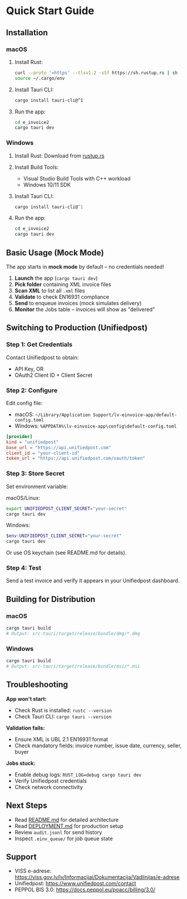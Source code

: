 # Quick Start Guide

## Installation

### macOS

1. Install Rust:
   ```bash
   curl --proto '=https' --tlsv1.2 -sSf https://sh.rustup.rs | sh
   source ~/.cargo/env
   ```

2. Install Tauri CLI:
   ```bash
   cargo install tauri-cli@^1
   ```

3. Run the app:
   ```bash
   cd e_invoice2
   cargo tauri dev
   ```

### Windows

1. Install Rust: Download from [rustup.rs](https://rustup.rs/)

2. Install Build Tools:
   - Visual Studio Build Tools with C++ workload
   - Windows 10/11 SDK

3. Install Tauri CLI:
   ```powershell
   cargo install tauri-cli@^1
   ```

4. Run the app:
   ```powershell
   cd e_invoice2
   cargo tauri dev
   ```

## Basic Usage (Mock Mode)

The app starts in **mock mode** by default – no credentials needed!

1. **Launch** the app (`cargo tauri dev`)
2. **Pick folder** containing XML invoice files
3. **Scan XML** to list all `.xml` files
4. **Validate** to check EN16931 compliance
5. **Send** to enqueue invoices (mock simulates delivery)
6. **Monitor** the Jobs table – invoices will show as "delivered"

## Switching to Production (Unifiedpost)

### Step 1: Get Credentials

Contact Unifiedpost to obtain:
- API Key, OR
- OAuth2 Client ID + Client Secret

### Step 2: Configure

Edit config file:
- macOS: `~/Library/Application Support/lv-einvoice-app/default-config.toml`
- Windows: `%APPDATA%\lv-einvoice-app\config\default-config.toml`

```toml
[provider]
kind = "unifiedpost"
base_url = "https://api.unifiedpost.com"
client_id = "your-client-id"
token_url = "https://api.unifiedpost.com/oauth/token"
```

### Step 3: Store Secret

Set environment variable:

macOS/Linux:
```bash
export UNIFIEDPOST_CLIENT_SECRET="your-secret"
cargo tauri dev
```

Windows:
```powershell
$env:UNIFIEDPOST_CLIENT_SECRET="your-secret"
cargo tauri dev
```

Or use OS keychain (see README.md for details).

### Step 4: Test

Send a test invoice and verify it appears in your Unifiedpost dashboard.

## Building for Distribution

### macOS
```bash
cargo tauri build
# Output: src-tauri/target/release/bundle/dmg/*.dmg
```

### Windows
```bash
cargo tauri build
# Output: src-tauri/target/release/bundle/msi/*.msi
```

## Troubleshooting

**App won't start:**
- Check Rust is installed: `rustc --version`
- Check Tauri CLI: `cargo tauri --version`

**Validation fails:**
- Ensure XML is UBL 2.1 EN16931 format
- Check mandatory fields: invoice number, issue date, currency, seller, buyer

**Jobs stuck:**
- Enable debug logs: `RUST_LOG=debug cargo tauri dev`
- Verify Unifiedpost credentials
- Check network connectivity

## Next Steps

- Read [README.md](README.md) for detailed architecture
- Read [DEPLOYMENT.md](DEPLOYMENT.md) for production setup
- Review `audit.jsonl` for send history
- Inspect `.einv_queue/` for job queue state

## Support

- VISS e-adrese: https://viss.gov.lv/lv/Informacijai/Dokumentacija/Vadlinijas/e-adrese
- Unifiedpost: https://www.unifiedpost.com/contact
- PEPPOL BIS 3.0: https://docs.peppol.eu/poacc/billing/3.0/



